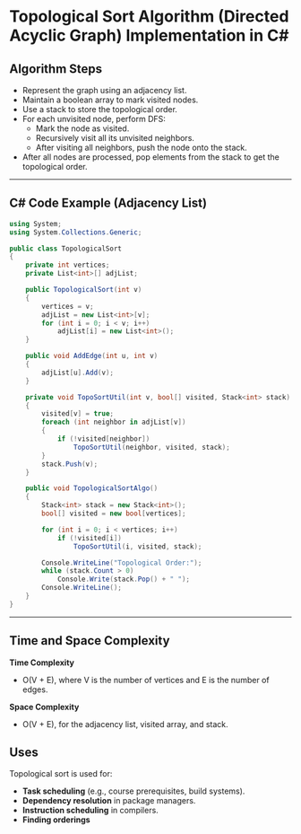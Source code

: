 # Topological Sort Algorithm (Directed Acyclic Graph) Implementation in C#

## Algorithm Steps

- Represent the graph using an adjacency list.
- Maintain a boolean array to mark visited nodes.
- Use a stack to store the topological order.
- For each unvisited node, perform DFS:
  - Mark the node as visited.
  - Recursively visit all its unvisited neighbors.
  - After visiting all neighbors, push the node onto the stack.
- After all nodes are processed, pop elements from the stack to get the topological order.

---

## C# Code Example (Adjacency List)

```csharp
using System;
using System.Collections.Generic;

public class TopologicalSort
{
    private int vertices;
    private List<int>[] adjList;

    public TopologicalSort(int v)
    {
        vertices = v;
        adjList = new List<int>[v];
        for (int i = 0; i < v; i++)
            adjList[i] = new List<int>();
    }

    public void AddEdge(int u, int v)
    {
        adjList[u].Add(v);
    }

    private void TopoSortUtil(int v, bool[] visited, Stack<int> stack)
    {
        visited[v] = true;
        foreach (int neighbor in adjList[v])
        {
            if (!visited[neighbor])
                TopoSortUtil(neighbor, visited, stack);
        }
        stack.Push(v);
    }

    public void TopologicalSortAlgo()
    {
        Stack<int> stack = new Stack<int>();
        bool[] visited = new bool[vertices];

        for (int i = 0; i < vertices; i++)
            if (!visited[i])
                TopoSortUtil(i, visited, stack);

        Console.WriteLine("Topological Order:");
        while (stack.Count > 0)
            Console.Write(stack.Pop() + " ");
        Console.WriteLine();
    }
}
```

---

## Time and Space Complexity

**Time Complexity**

- O(V + E), where V is the number of vertices and E is the number of edges.

**Space Complexity**

- O(V + E), for the adjacency list, visited array, and stack.

## Uses

Topological sort is used for:

- **Task scheduling** (e.g., course prerequisites, build systems).
- **Dependency resolution** in package managers.
- **Instruction scheduling** in compilers.
- **Finding orderings**
